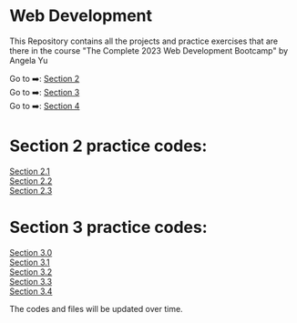 # Web Development
 
This Repository contains all the projects and practice exercises that are there in the course "The Complete 2023 Web Development Bootcamp" by Angela Yu

Go to ➡️: [Section 2](./Section_2/)<br />
Go to ➡️: [Section 3](./Section_3/)<br />
Go to ➡️: [Section 4](./Section_4/)<br />

# Section 2 practice codes:

[Section 2.1](./Section_2/2.1_Heading_Element/index.html) <br />
[Section 2.2](./Section_2/2.2_Paragraph_Element/index.html) <br />
[Section 2.3](./Section_2/2.3_Void_Elements/index.html) <br />

# Section 3 practice codes:

[Section 3.0](./Section_3/3.0_List_Elements/index.html) <br />
[Section 3.1](./Section_3/3.1_Paragraph_Element/index.html) <br />
[Section 3.2](./Section_3/3.2_Void_Elements/index.html) <br />
[Section 3.3](./Section_3/3.3_Void_Elements/index.html) <br />
[Section 3.4](./Section_3/3.4_Void_Elements/index.html) <br />

The codes and files will be updated over time.
